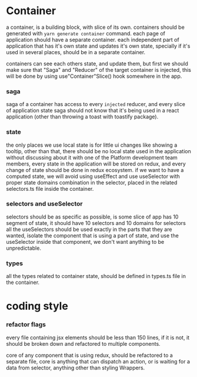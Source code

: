 # Container
a container, is a building block, with slice of its own.
containers should be generated with `yarn generate container` command.
each page of application should have a separate container.
each independent part of application that has it's own state and updates it's own state, specially if it's used in several places, should be in a separate container.

containers can see each others state, and update them, but first we should make sure that "Saga" and "Reducer" of the target container is injected, this will be done by using use"Container"Slice() hook somewhere in the app.

### saga
saga of a container has access to every `injected` reducer, and every slice of application state
saga should not know that it's being used in a react application (other than throwing a toast with toastify package).

### state
the only places we use local state is for little ui changes like showing a tooltip, other than that, there should be no local state used in the application without discussing about it with one of the Platform development team members, every state in the application will be stored on redux, and every change of state should be done in redux ecosystem. if we want to have a computed state, we will avoid using useEffect and use useSelector with proper state domains combination in the selector, placed in the related selectors.ts file inside the container.


### selectors and useSelector
selectors should be as specific as possible, is some slice of app has 10 segment of state, it should have 10 selectors and 10 domains for selectors
all the useSelectors should be used exactly in the parts that they are wanted, isolate the component that is using a part of state, and use the useSelector inside that component, we don't want anything to be unpredictable.

### types
all the types related to container state, should be defined in types.ts file in the container.

# coding style

### refactor flags
every file containing jsx elements should be less than 150 lines, if it is not, it should be broken down and refactored to multiple components.

core of any component that is using redux, should be refactored to a separate file, core is anything that can dispatch an action, or is waiting for a data from selector, anything other than styling Wrappers.